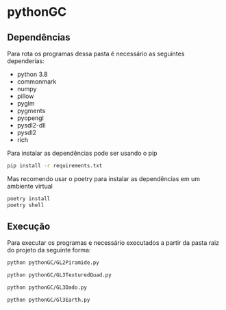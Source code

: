 # pythonGC
## Dependências
Para rota os programas dessa pasta é necessário as seguintes dependerias:
- python 3.8
- commonmark
- numpy
- pillow
- pyglm
- pygments
- pyopengl
- pysdl2-dll
- pysdl2
- rich

Para instalar as dependências pode ser usando o pip 
```bash
pip install -r requirements.txt
```

Mas recomendo usar o poetry para instalar as dependências em um ambiente virtual
```bash
poetry install
poetry shell
```

## Execução

Para executar os programas e necessário executados a partir da pasta raiz do projeto da seguinte forma:
```bash
python pythonGC/GL2Piramide.py

python pythonGC/GL3TexturedQuad.py

python pythonGC/GL3Dado.py

python pythonGC/Gl3Earth.py
```